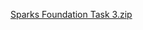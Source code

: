 [Sparks Foundation Task 3.zip](https://github.com/kaus0101/SampleSuperstore/files/7883809/Sparks.Foundation.Task.3.zip)
